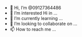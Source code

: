 - 👋 Hi, I’m @09127364486
- 👀 I’m interested
Hi  in ...
- 🌱 I’m currently learning ...
- 💞️ I’m looking to collaborate on ...
- 📫 How to reach me ...

<!---
09127364486/09127364486 is a ✨ special ✨ repository because its `README.md` (this file) appears on your GitHub profile.
You can click the Preview link to take a look at your changes.
--->
